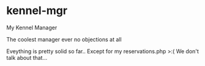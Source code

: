 # kennel-mgr
My Kennel Manager

The coolest manager ever no objections at all

Eveything is pretty solid so far.. Except for my reservations.php >:( We don't talk about that...
